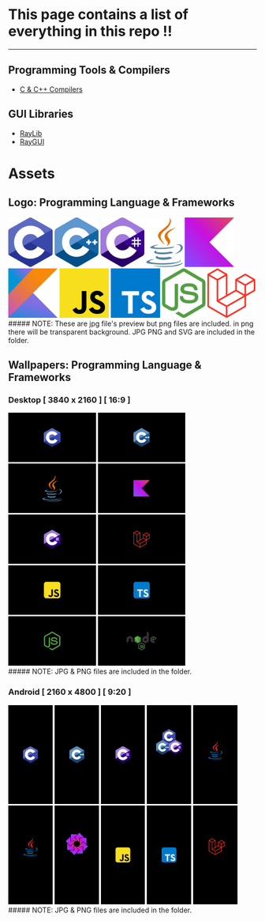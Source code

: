 # This page contains a list of everything in this repo !!
-------------------------

## Programming Tools & Compilers

- [C & C++ Compilers](files/compilers/c_cpp/c_cpp_compilers.md)

## GUI Libraries
- [RayLib](files/GUI/RayLib/start.md)
- [RayGUI](files/GUI/RayGUI/start.md)



# Assets

## Logo: Programming Language & Frameworks

<div>
  <img src="assets/logo/c/c.jpg" alt="C" style="height: 100px;">
  <img src="assets/logo/cpp/cpp.jpg" alt="C++" style="height: 100px;">
  <img src="assets/logo/c-sh/c-sh.jpg" alt="C#" style="height: 100px;">
  <img src="assets/logo/java/java.jpg" alt="Java" style="height: 100px;">
  <img src="assets/logo/kotlin/kotlin.jpg" alt="Kotlin" style="height: 100px;">
  <img src="assets/logo/kotlin_2/kotlin.jpg" alt="Kotlin another" style="height: 100px;">
  <img src="assets/logo/js/js.jpg" alt="JavaScript" style="height: 100px;">
  <img src="assets/logo/ts/ts.jpg" alt="TypeScript" style="height: 100px;">
  <img src="assets/logo/nodeJS/nodeJS.jpg" alt="Node.js" style="height: 100px;">
  <img src="assets/logo/laravel/laravel.jpg" alt="Laravel Framework" style="height: 100px;">
</div>
##### NOTE: These are jpg file's preview but png files are included. in png there will be transparent background. JPG PNG and SVG are included in the folder.


## Wallpapers: Programming Language & Frameworks

### Desktop [ 3840 x 2160 ] [ 16:9 ]
<div>
  <img src="assets/wallpaper/programming_language/desktop/1.jpg" alt="C" style="height: 100px;">
  <img src="assets/wallpaper/programming_language/desktop/2.jpg" alt="C" style="height: 100px;">
  <img src="assets/wallpaper/programming_language/desktop/3.jpg" alt="C" style="height: 100px;">
  <img src="assets/wallpaper/programming_language/desktop/4.jpg" alt="C" style="height: 100px;">
  <img src="assets/wallpaper/programming_language/desktop/5.jpg" alt="C" style="height: 100px;">
  <img src="assets/wallpaper/programming_language/desktop/6.jpg" alt="C" style="height: 100px;">
  <img src="assets/wallpaper/programming_language/desktop/7.jpg" alt="C" style="height: 100px;">
  <img src="assets/wallpaper/programming_language/desktop/8.jpg" alt="C" style="height: 100px;">
  <img src="assets/wallpaper/programming_language/desktop/9.jpg" alt="C" style="height: 100px;">
  <img src="assets/wallpaper/programming_language/desktop/10.jpg" alt="C" style="height: 100px;">
  
</div>
##### NOTE: JPG & PNG files are included in the folder.

### Android [ 2160 x 4800 ] [ 9:20 ]
<div>
  <img src="assets/wallpaper/programming_language/android/c.jpg" alt="C" style="height: 200px;">
  <img src="assets/wallpaper/programming_language/android/cpp.jpg" alt="C" style="height: 200px;">
  <img src="assets/wallpaper/programming_language/android/c-sh.jpg" alt="C" style="height: 200px;">
  <img src="assets/wallpaper/programming_language/android/c-family.jpg" alt="C" style="height: 200px;">
  <img src="assets/wallpaper/programming_language/android/java.jpg" alt="C" style="height: 200px;">
  <img src="assets/wallpaper/programming_language/android/java_2.jpg" alt="C" style="height: 200px;">
  <img src="assets/wallpaper/programming_language/android/kotlinc.jpg" alt="C" style="height: 200px;">
  <img src="assets/wallpaper/programming_language/android/js.jpg" alt="C" style="height: 200px;">
  <img src="assets/wallpaper/programming_language/android/ts.jpg" alt="C" style="height: 200px;">
  <img src="assets/wallpaper/programming_language/android/laravel.jpg" alt="C" style="height: 200px;">
  
  
</div>
##### NOTE: JPG & PNG files are included in the folder.